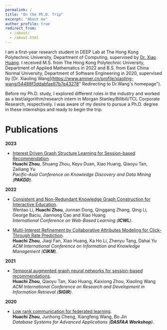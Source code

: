 ```yaml
---
permalink: /
title: "On the Ph.D. Trip"
excerpt: "About me"
author_profile: true
redirect_from: 
  - /about/
  - /about.html
---
```


I am a first-year research student in DEEP Lab at The Hong Kong Polytechnic University, Department of Computing, supervised by [Dr. Xiao Huang](https://www4.comp.polyu.edu.hk/~xiaohuang/index.html "Redirecting to Dr.Huang's homepage"). I received M.S. from The Hong Kong Polytechnic University, Department of Applied Mathematics in 2022 and B.S. from East China Normal University, Department of Software Engineering in 2020, supervised by [Dr. Xiaoling Wang](https://www.aminer.cn/profile/xiaoling-wang/54488f3ddabfae87b7e43278" Redirecting to Dr.Wang's homepage").

Before my Ph.D. study, I explored different roles in the industry and worked as a test/algorithm/research intern in Morgan Stanley/Bilibili/TCL Corporate Research, respectively. I was aware of my desire to pursue a Ph.D. degree in these internships and ready to begin the trip.

<h1> Publications </h1>

<b>2023</b>
* [Interest Driven Graph Structure Learning for Session-based Recommendation](https://huachzhou.github.io).     
    <b>Huachi Zhou</b>, Shuang Zhou, Keyu Duan, Xiao Huang, Qiaoyu Tan, Zailiang Yu     
    <i>Pacific-Asia Conference on Knowledge Discovery and Data Mining (**PAKDD**)</i>.
    
<b>2022</b>
* [Consistent and Non-Redundant Knowledge Graph Construction for Interactive Education](https://huachzhou.github.io).     
    Wentao Li, <b>Huachi Zhou</b>, Junnan Dong, Qinggang Zhang, Qing Li, George Baciu, Jiannong Cao and Xiao Huang     
    <i>International Conference on Web-Based Learning (**ICWL**)</i>.
    
* [Multi-Interest Refinement by Collaborative Attributes Modeling for Click-Through Rate Prediction](https://dl.acm.org/doi/abs/10.1145/3511808.3557652).     
    <b>Huachi Zhou</b>, Jiaqi Fan, Xiao Huang, Ka Ho Li, Zhenyu Tang, Dahai Yu     
    <i>ACM International Conference on Information and Knowledge Management (**CIKM**)</i>.  
  
<b>2021</b>
* [Temporal augmented graph neural networks for session-based recommendations](https://dl.acm.org/doi/10.1145/3404835.3463112?cid=99659129036).     
    <b>Huachi Zhou</b>, Qiaoyu Tan, Xiao Huang, Kaixiong Zhou, Xiaoling Wang  
    <i>ACM International Conference on Research and Development in Information Retrieval (**SIGIR**)</i>. 
    
<b>2020</b>
* [Low rank communication for federated learning](https://link.springer.com/chapter/10.1007/978-3-030-59413-8_1).     
    <b>Huachi Zhou</b>, Junhong Cheng, Xiangfeng Wang, Bo Jin  
    <i>Database Systems for Advanced Applications (**DASFAA Workshop**)</i>. 

  
